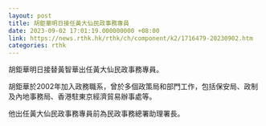 ```yaml
---
layout: post
title: 胡鉅華明日接任黃大仙民政事務專員
date: 2023-09-02 17:01:19.000000000 +08:00
link: https://news.rthk.hk/rthk/ch/component/k2/1716479-20230902.htm
categories: rthk
---
```


胡鉅華明日接替黃智華出任黃大仙民政事務專員。
 
胡鉅華於2002年加入政務職系，曾於多個政策局和部門工作，包括保安局、政制及內地事務局、香港駐東京經濟貿易辦事處等。
 
他出任黃大仙民政事務專員前為民政事務總署助理署長。

